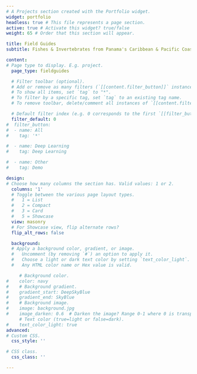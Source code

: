 ```yaml
---
# A Projects section created with the Portfolio widget.
widget: portfolio 
headless: true # This file represents a page section.
active: true # Activate this widget? true/false
weight: 65 # Order that this section will appear.

title: Field Guides
subtitle: Fishes & Invertebrates from Panama's Caribbean & Pacific Coasts </br> Field guide can be printed on waterproof paper to help identify species in the field. 

content:
# Page type to display. E.g. project.
  page_type: fieldguides

  # Filter toolbar (optional).
  # Add or remove as many filters (`[[content.filter_button]]` instances) as you like.
  # To show all items, set `tag` to "*".
  # To filter by a specific tag, set `tag` to an existing tag name.
  # To remove toolbar, delete/comment all instances of `[[content.filter_button]]` below.

  # Default filter index (e.g. 0 corresponds to the first `[[filter_button]]` instance below).  
  filter_default: 0
#  filter_button:
#  - name: All
#    tag: '*'

#  - name: Deep Learning
#    tag: Deep Learning

#  - name: Other
#    tag: Demo

design:
# Choose how many columns the section has. Valid values: 1 or 2.
  columns: '1'
  # Toggle between the various page layout types.
  #   1 = List
  #   2 = Compact
  #   3 = Card
  #   5 = Showcase  
  view: masonry
  # For Showcase view, flip alternate rows?  
  flip_alt_rows: false

  background:
  # Apply a background color, gradient, or image.
  #   Uncomment (by removing `#`) an option to apply it.
  #   Choose a light or dark text color by setting `text_color_light`.
  #   Any HTML color name or Hex value is valid.

     # Background color.  
#    color: navy
#    # Background gradient.
#    gradient_start: DeepSkyBlue
#    gradient_end: SkyBlue
#    # Background image.
#    image: background.jpg
#    image_darken: 0.6  # Darken the image? Range 0-1 where 0 is transparent and 1 is opaque.
     # Text color (true=light or false=dark).
#    text_color_light: true
advanced:
# Custom CSS.
  css_style: ''

# CSS class.
  css_class: ''

---
```

